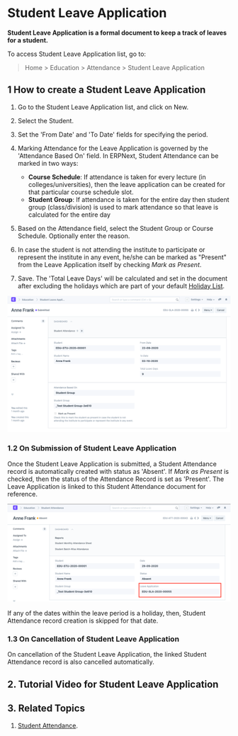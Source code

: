 
# Student Leave Application



**Student Leave Application is a formal document to keep a track of leaves for a student.**


To access Student Leave Application list, go to:


> Home > Education > Attendance > Student Leave Application


## 1 How to create a Student Leave Application


1. Go to the Student Leave Application list, and click on New.
2. Select the Student.
3. Set the 'From Date' and 'To Date' fields for specifying the period.
4. Marking Attendance for the Leave Application is governed by the 'Attendance Based On' field. In ERPNext, Student Attendance can be marked in two ways:


	* **Course Schedule**: If attendance is taken for every lecture (in colleges/universities), then the leave application can be created for that particular course schedule slot.
	* **Student Group**: If attendance is taken for the entire day then student group (class/division) is used to mark attendance so that leave is calculated for the entire day
5. Based on the Attendance field, select the Student Group or Course Schedule. Optionally enter the reason.
6. In case the student is not attending the institute to participate or represent the institute in any event, he/she can be marked as "Present" from the Leave Application itself by checking *Mark as Present*.
7. Save. The 'Total Leave Days' will be calculated and set in the document after excluding the holidays which are part of your default [Holiday List](/docs/en/human-resources/holiday-list).


![Student Leave Application](/files/student-leave-application.png)


### 1.2 On Submission of Student Leave Application


Once the Student Leave Application is submitted, a Student Attendance record is automatically created with status as 'Absent'. If *Mark as Present* is checked, then the status of the Attendance Record is set as 'Present'. The Leave Application is linked to this Student Attendance document for reference.


![Student Attendance](/files/leave-attendance-record.png)


If any of the dates within the leave period is a holiday, then, Student Attendance record creation is skipped for that date.


### 1.3 On Cancellation of Student Leave Application


On cancellation of the Student Leave Application, the linked Student Attendance record is also cancelled automatically.


## 2. Tutorial Video for Student Leave Application








## 3. Related Topics


1. [Student Attendance](/docs/en/education/student-attendance).




